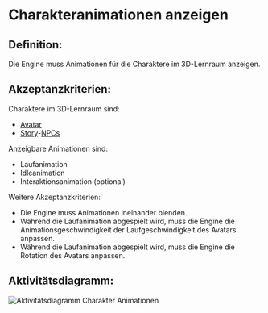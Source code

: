 # Charakteranimationen anzeigen


## Definition:

Die Engine muss Animationen für die Charaktere im 3D-Lernraum anzeigen.

## Akzeptanzkriterien:

Charaktere im 3D-Lernraum sind:
- [Avatar](Avatar-GE.md)
- [Story](Storyelement-GE.md)-[NPCs](NPC-GE.md)

Anzeigbare Animationen sind:
- Laufanimation
- Idleanimation
- Interaktionsanimation (optional)

Weitere Akzeptanzkriterien:
- Die Engine muss Animationen ineinander blenden.
- Während die Laufanimation abgespielt wird, muss die Engine die Animationsgeschwindigkeit der Laufgeschwindigkeit des Avatars anpassen.
- Während die Laufanimation abgespielt wird, muss die Engine die Rotation des Avatars anpassen.

## Aktivitätsdiagramm:

![Aktivitätsdiagramm Charakter Animationen](imageCharacterAnimations.jpg)


